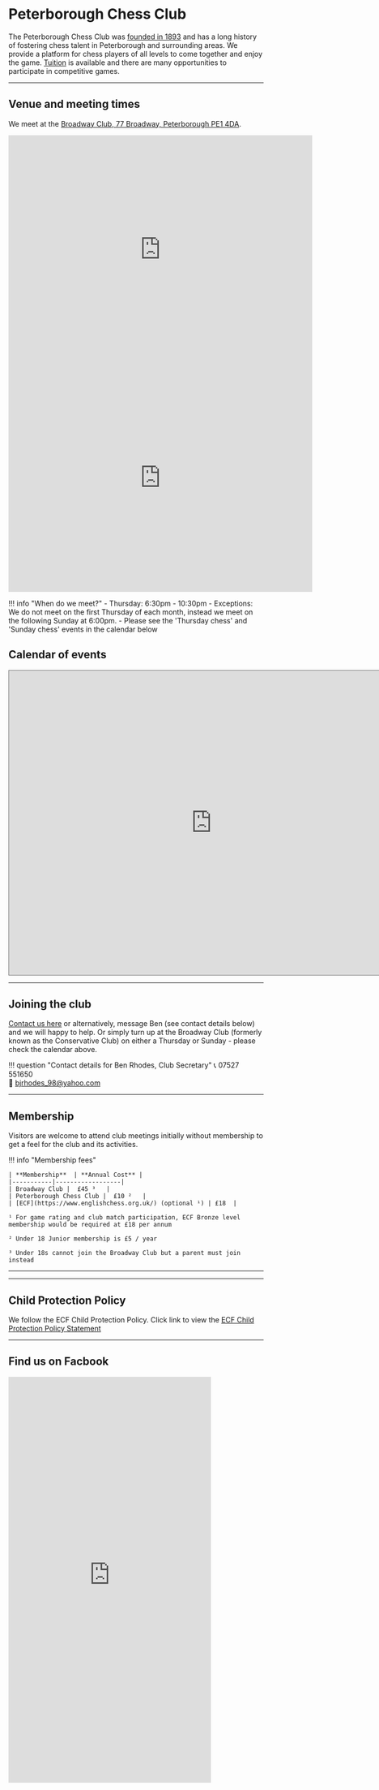 # Peterborough Chess Club

<!-- ![Logo](img%5Cqueen_inside_peterb_cath.jpg) -->

The Peterborough Chess Club was [founded in 1893](history.md) and has a long history of fostering chess talent in Peterborough and surrounding areas. We provide a platform for chess players of all levels to come together and enjoy the game.  [Tuition](tutorials.md) is available and there are many opportunities to participate in competitive games.

---


## Venue and meeting times

We meet at the [Broadway Club, 77 Broadway, Peterborough PE1 4DA](https://www.google.com/maps/dir//Peterborough+Conservative+Club+77+Broadway+Peterborough+PE1+4DA/@52.5789573,-0.2387154,14z/data=!4m8!4m7!1m0!1m5!1m1!1s0x4877f0feb007c765:0xe16bbfc4b2403fcb!2m2!1d-0.2387154!2d52.5789573?entry=ttu). 



<iframe src="https://www.google.com/maps/embed?pb=!1m14!1m8!1m3!1d9697.912639800543!2d-0.2386289!3d52.5790477!3m2!1i1024!2i768!4f13.1!3m3!1m2!1s0x4877f0feb007c765%3A0xe16bbfc4b2403fcb!2sPeterborough%20Conservative%20Club!5e0!3m2!1sen!2suk!4v1691189383262!5m2!1sen!2suk" width="600" height="450" style="border:0;" allowfullscreen="" loading="lazy" referrerpolicy="no-referrer-when-downgrade"></iframe>

<iframe src="https://www.google.com/maps/embed?pb=!4v1692564662526!6m8!1m7!1sCNoNKGCbxc6acrz2hXJ-0A!2m2!1d52.57869815866305!2d-0.2386143428060142!3f29.84782669890052!4f3.3960882594992796!5f0.7820865974627469" width="600" height="450" style="border:0;" allowfullscreen="" loading="lazy" referrerpolicy="no-referrer-when-downgrade"></iframe>



<!-- <iframe src="https://www.google.com/maps/embed?pb=!1s0x4877f0feb007c765%3A0xe16bbfc4b2403fcb!3m1!7e115!4s%2Fmaps%2Fplace%2Fgooglemaps%2Bpeterboroguh%2Bconservative%2Bclub%2F%4052.5788899%2C-0.2390164%2C3a%2C75y%2C56.18h%2C90t%2Fdata%3D*213m4*211e1*213m2*211sl5YfsswC_ZIc0hTKduyWtw*212e0*214m2*213m1*211s0x4877f0feb007c765%3A0xe16bbfc4b2403fcb%3Fsa%3DX%26ved%3D2ahUKEwjLhavLt-uAAxU9lGoFHRh6Dc4Qpx96BAhFEAA!5sgoogle%20maps%20peterborough%20conservative%20club%20-%20Google%20Search!15sCgIgARICCAI&imagekey=!1e2!2sl5YfsswC_ZIc0hTKduyWtw&hl=en&sa=X&ved=2ahUKEwjLhavLt-uAAxU9lGoFHRh6Dc4Qpx96BAhcEA0" width="600" loading="lazy" height="450" frameborder="0" style="border:0" allowfullscreen></iframe> -->


!!! info "When do we meet?"
    - Thursday: 6:30pm - 10:30pm
    - Exceptions: We do not meet on the first Thursday of each month, instead we meet on the following Sunday at 6:00pm.
    - Please see the 'Thursday chess' and 'Sunday chess' events in the calendar below


## Calendar of events

<iframe src="https://calendar.google.com/calendar/embed?height=600&wkst=1&bgcolor=%23ffffff&ctz=Europe%2FLondon&src=Y2hlc3NjbHVicGV0ZXJib3JvdWdoQGdtYWlsLmNvbQ&src=MjJiNjZjNmM1ZWE2NDdmMGMyYTc5NDUxNWExMWM4YWNiODQzOTdiOGM4MjA2NTY4MzQ4NTkzZDE1ZTVhZmExYkBncm91cC5jYWxlbmRhci5nb29nbGUuY29t&src=ODZhZTZhOWE1ZmJiMzM4NDRmNDUzNzk4Y2Y2YTY2YWQwYzY3NzA0NWJmNzk3ZjcyZTcxZmFkNGE0OTM4ZGYyMUBncm91cC5jYWxlbmRhci5nb29nbGUuY29t&src=MDc3NTdjYTdjYzRmMDg1ZmZmY2NjZTgzYzExNDRkZmU3ODgzOTY3ZWMwOTFhYTc3OWI0Y2U3MjhkY2QxYzM4OEBncm91cC5jYWxlbmRhci5nb29nbGUuY29t&src=ODRjYWY3M2RhZjRmZGRkMTQ4YzkzY2Q2MWY5ODJmNDhhYzUwOWM3YTQyYzg0OTgxYWUzNGIwNGUyMWQ1MDc1ZkBncm91cC5jYWxlbmRhci5nb29nbGUuY29t&src=YzVlM2Y1ZWI4NTdmZTU4NTc3ZTJiZTI3NzQ4MjkxYmZkYTRkMzdhNmQzOTFiMWZjYzY1ZDA3ZjcyZGE2MDc0ZEBncm91cC5jYWxlbmRhci5nb29nbGUuY29t&src=NjFjODEzNjI3NTNlMjk5YTljZGFmODgyYmQ4OWU4MWUzNzdjODk1NjcxZjIwY2RiODBjYjZmNTUyZjYzNWYwMUBncm91cC5jYWxlbmRhci5nb29nbGUuY29t&color=%23039BE5&color=%23E67C73&color=%23F6BF26&color=%23F4511E&color=%237CB342&color=%23009688&color=%238E24AA" style="border:solid 1px #777" width="800" height="600" frameborder="0" scrolling="no"></iframe>



---

## Joining the club

 [Contact us here](contactus.md) or alternatively, message Ben (see contact details below) and we will happy to help. Or simply turn up at the Broadway Club (formerly known as the Conservative Club) on either a Thursday or Sunday - please check the calendar above. 

!!! question "Contact details for Ben Rhodes, Club Secretary"
    📞 07527 551650<br>
    📧 bjrhodes_98@yahoo.com
    <!-- - **For website queries:** WebMaster@PeterboroughChessClub.org -->

---

## Membership

Visitors are welcome to attend club meetings initially without membership to get a feel for the club and its activities.



!!! info "Membership fees"

    | **Membership**  | **Annual Cost** |
    |-----------|------------------|
    | Broadway Club |  £45 ³   |
    | Peterborough Chess Club |  £10 ²   |
    | [ECF](https://www.englishchess.org.uk/) (optional ¹) | £18  |

    ¹ For game rating and club match participation, ECF Bronze level membership would be required at £18 per annum 

    ² Under 18 Junior membership is £5 / year

    ³ Under 18s cannot join the Broadway Club but a parent must join instead 


---

--- 
## Child Protection Policy

We follow the ECF Child Protection Policy. Click link to view the [ECF Child Protection Policy Statement](https://www.englishchess.org.uk/safeguarding-children-policy/)

---


## Find us on Facbook

<iframe src="https://www.facebook.com/plugins/page.php?href=https%3A%2F%2Fwww.facebook.com%2Fpeterboroughchessclub%2F&tabs=timeline&width=400&height=800&small_header=false&adapt_container_width=true&hide_cover=false&show_facepile=true&appId" width="400" height="800" style="border:none;overflow:hidden" scrolling="no" frameborder="0" allowfullscreen="true" allow="autoplay; clipboard-write; encrypted-media; picture-in-picture; web-share"></iframe>

